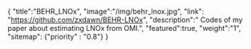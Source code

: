 {
    "title":"BEHR_LNOx",
    "image":"/img/behr_lnox.jpg",
    "link": "https://github.com/zxdawn/BEHR-LNOx",
    "description":" Codes of my paper about estimating LNOx from OMI.",
    "featured":true,
    "weight":"1",
    "sitemap": {"priority" : "0.8"}
}
